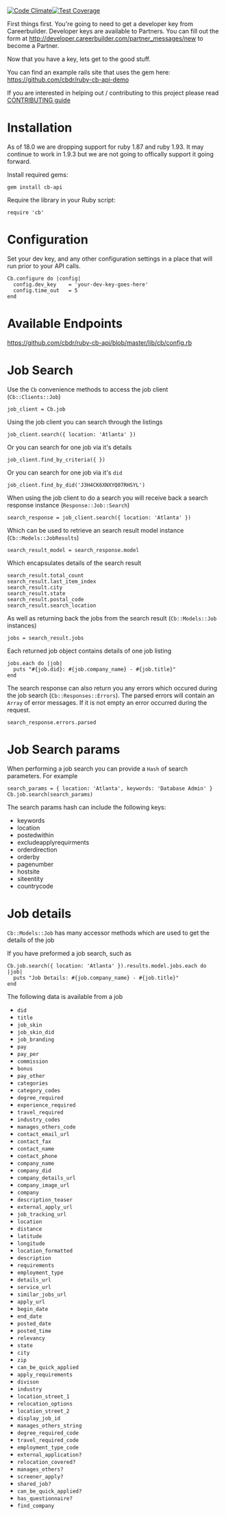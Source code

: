 [![Code Climate](https://codeclimate.com/repos/54242d7ce30ba04b220066b1/badges/32deaad52cf116f360f3/gpa.svg)](https://codeclimate.com/repos/54242d7ce30ba04b220066b1/feed)[![Test Coverage](https://codeclimate.com/repos/54242d7ce30ba04b220066b1/badges/32deaad52cf116f360f3/coverage.svg)](https://codeclimate.com/repos/54242d7ce30ba04b220066b1/coverage)

First things first. You're going to need to get a developer key from Careerbuilder. Developer keys are available to Partners. You can fill out the form at http://developer.careerbuilder.com/partner_messages/new to become a Partner.

Now that you have a key, lets get to the good stuff.

You can find an example rails site that uses the gem here:
https://github.com/cbdr/ruby-cb-api-demo

If you are interested in helping out / contributing to this project please read [CONTRIBUTING guide](https://github.com/cbdr/ruby-cb-api/blob/master/CONTRIBUTING.md)

Installation
================
As of 18.0 we are dropping support for ruby 1.87 and ruby 1.93.  It may continue to work in 1.9.3 but we are not going to offically support it going forward.

Install required gems:

    gem install cb-api

Require the library in your Ruby script:

    require 'cb'

Configuration
================
Set your dev key, and any other configuration settings in a place that will run prior to your API calls.

    Cb.configure do |config|
      config.dev_key  	= 'your-dev-key-goes-here'
      config.time_out 	= 5
    end

Available Endpoints
================
https://github.com/cbdr/ruby-cb-api/blob/master/lib/cb/config.rb

Job Search
================

Use the `Cb` convenience methods to access the job client (`Cb::Clients::Job`)

    job_client = Cb.job

Using the job client you can search through the listings

    job_client.search({ location: 'Atlanta' })

Or you can search for one job via it's details

    job_client.find_by_criteria({ })

Or you can search for one job via it's `did`

    job_client.find_by_did('J3H4CK6XNXYQ07RHSYL')

When using the job client to do a search you will receive back a search response instance (`Response::Job::Search`)

    search_response = job_client.search({ location: 'Atlanta' })

Which can be used to retrieve an search result model instance (`Cb::Models::JobResults`)

    search_result_model = search_response.model

Which encapsulates details of the search result

    search_result.total_count
    search_result.last_item_index
    search_result.city
    search_result.state
    search_result.postal_code
    search_result.search_location

As well as returning back the jobs from the search result (`Cb::Models::Job` instances)

    jobs = search_result.jobs

Each returned job object contains details of one job listing

    jobs.each do |job|
      puts "#{job.did}: #{job.company_name} - #{job.title}"
    end

The search response can also return you any errors which occured during the job search (`Cb::Responses::Errors`). The parsed errors will contain an `Array` of error messages. If it is not empty an error occurred during the request.

    search_response.errors.parsed

Job Search params
=================

When performing a job search you can provide a `Hash` of search parameters. For example

    search_params = { location: 'Atlanta', keywords: 'Database Admin' }
    Cb.job.search(search_params)

The search params hash can include the following keys:

* keywords
* location
* postedwithin
* excludeapplyrequirments
* orderdirection
* orderby
* pagenumber
* hostsite
* siteentity
* countrycode

Job details
===========

`Cb::Models::Job` has many accessor methods which are used to get the details of the job

If you have preformed a job search, such as

    Cb.job.search({ location: 'Atlanta' }).results.model.jobs.each do |job|
      puts "Job Details: #{job.company_name} - #{job.title}"
    end

The following data is available from a job

* `did`
* `title`
* `job_skin`
* `job_skin_did`
* `job_branding`
* `pay`
* `pay_per`
* `commission`
* `bonus`
* `pay_other`
* `categories`
* `category_codes`
* `degree_required`
* `experience_required`
* `travel_required`
* `industry_codes`
* `manages_others_code`
* `contact_email_url`
* `contact_fax`
* `contact_name`
* `contact_phone`
* `company_name`
* `company_did`
* `company_details_url`
* `company_image_url`
* `company`
* `description_teaser`
* `external_apply_url`
* `job_tracking_url`
* `location`
* `distance`
* `latitude`
* `longitude`
* `location_formatted`
* `description`
* `requirements`
* `employment_type`
* `details_url`
* `service_url`
* `similar_jobs_url`
* `apply_url`
* `begin_date`
* `end_date`
* `posted_date`
* `posted_time`
* `relevancy`
* `state`
* `city`
* `zip`
* `can_be_quick_applied`
* `apply_requirements`
* `divison`
* `industry`
* `location_street_1`
* `relocation_options`
* `location_street_2`
* `display_job_id`
* `manages_others_string`
* `degree_required_code`
* `travel_required_code`
* `employment_type_code`
* `external_application?`
* `relocation_covered?`
* `manages_others?`
* `screener_apply?`
* `shared_job?`
* `can_be_quick_applied?`
* `has_questionnaire?`
* `find_company`
